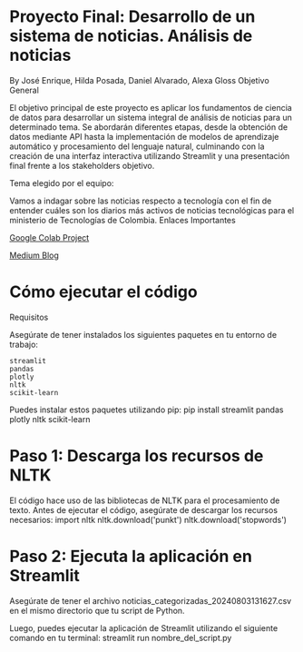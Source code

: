 # Proyecto Final: Desarrollo de un sistema de noticias. Análisis de noticias

By José Enrique, Hilda Posada, Daniel Alvarado, Alexa Gloss
Objetivo General

El objetivo principal de este proyecto es aplicar los fundamentos de ciencia de datos para desarrollar un sistema integral de análisis de noticias para un determinado tema. Se abordarán diferentes etapas, desde la obtención de datos mediante API hasta la implementación de modelos de aprendizaje automático y procesamiento del lenguaje natural, culminando con la creación de una interfaz interactiva utilizando Streamlit y una presentación final frente a los stakeholders objetivo.

Tema elegido por el equipo:

Vamos a indagar sobre las noticias respecto a tecnología con el fin de entender cuáles son los diarios más activos de noticias tecnológicas para el ministerio de Tecnologías de Colombia.
Enlaces Importantes

[Google Colab Project](https://colab.research.google.com/drive/10WOh4ydRyKezrosZAkAmIg3kn-xRNeSb#scrollTo=_I1IIl8OC0DX)

[Medium Blog](https://medium.com/@hildaecogreen/9bfb0fe613b5)


# Cómo ejecutar el código
Requisitos

Asegúrate de tener instalados los siguientes paquetes en tu entorno de trabajo:

    streamlit
    pandas
    plotly
    nltk
    scikit-learn

Puedes instalar estos paquetes utilizando pip:
pip install streamlit pandas plotly nltk scikit-learn

# Paso 1: Descarga los recursos de NLTK

El código hace uso de las bibliotecas de NLTK para el procesamiento de texto. Antes de ejecutar el código, asegúrate de descargar los recursos necesarios:
    import nltk
    nltk.download('punkt')
    nltk.download('stopwords')

# Paso 2: Ejecuta la aplicación en Streamlit

Asegúrate de tener el archivo noticias_categorizadas_20240803131627.csv en el mismo directorio que tu script de Python.

Luego, puedes ejecutar la aplicación de Streamlit utilizando el siguiente comando en tu terminal:
    streamlit run nombre_del_script.py
